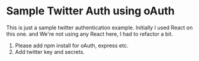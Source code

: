 # Sample Twitter Auth using oAuth
This is just a sample twitter authentication example. Initially I used React on this one. and We're not using any
React here, I had to refactor a bit.

1. Please add npm install for oAuth, express etc. 
2. Add twitter key and secrets. 

